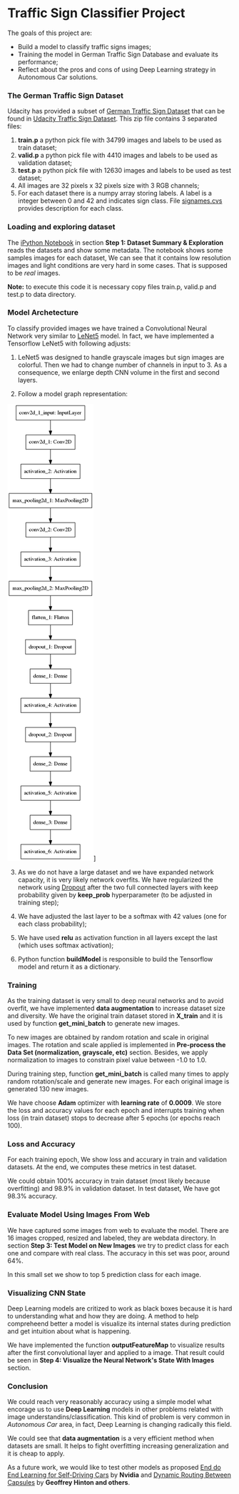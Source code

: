 # **Traffic Sign Classifier Project**

The goals of this project are:
* Build a model to classify traffic signs images;
* Training the model in German Traffic Sign Database and evaluate its performance;
* Reflect about the pros and cons of using Deep Learning strategy in Autonomous Car solutions.

### The German Traffic Sign Dataset

Udacity has provided a subset of [German Traffic Sign Dataset](http://benchmark.ini.rub.de/?section=gtsrb&subsection=dataset) that can be found in [Udacity Traffic Sign Dataset](http://s3-us-west-1.amazonaws.com/udacity-selfdrivingcar/traffic-signs-data.zip). This zip file contains 3 separated files:
1. **train.p** a python pick file with 34799 images and labels to be used as train dataset;
2. **valid.p** a python pick file with 4410 images and labels to be used as validation dataset;
3. **test.p** a python pick file with 12630 images and labels to be used as test dataset;
4. All images are 32 pixels x 32 pixels size with 3 RGB channels;
5. For each dataset there is a numpy array storing labels. A label is a integer between 0 and 42 and indicates sign class. File [signames.cvs](signames.cvs) provides description for each class.

### Loading and exploring dataset
The [iPython Notebook](notebook.ipython) in section **Step 1: Dataset Summary & Exploration** reads the datasets and show some metadata. The notebook shows some samples images for each dataset, We can see that it contains low resolution images and light conditions are very hard in some cases. That is supposed to be *real* images.

**Note:** to execute this code it is necessary copy files train.p, valid.p and test.p to data directory.

### Model Archetecture
To classify provided images we have trained a Convolutional Neural Network very similar to [LeNet5](http://yann.lecun.com/exdb/publis/pdf/lecun-98.pdf) model. In fact, we have implemented a Tensorflow LeNet5 with following adjusts:

1. LeNet5 was designed to handle grayscale images but sign images are colorful. Then we had to change number of channels in input to 3. As a consequence,  we enlarge depth CNN volume in the first and second layers.

2. Follow a model graph representation:


![model](model_traffic.png)]



3. As we do not have a large dataset and we have expanded network capacity, it is very likely network overfits. We have regularized the network using [Dropout](http://jmlr.org/papers/volume15/srivastava14a.old/srivastava14a.pdf) after the two full connected layers with keep probability given by **keep_prob** hyperparameter (to be adjusted in training step);

4. We have adjusted the last layer to be a softmax with 42 values (one for each class probability);

5. We have used **relu** as activation function in all layers except the last (which uses softmax activation);

6. Python function **buildModel** is responsible to build the Tensorflow model and return it as a dictionary.

### Training
As the training dataset is very small to deep neural networks and to avoid overfit, we have implemented **data augmentation** to increase dataset size and diversity. We have the original train dataset stored in **X_train** and it is used by function **get_mini_batch** to generate new images.

To new images are obtained by random rotation and scale in original images. The rotation and scale applied is implemented in **Pre-process the Data Set (normalization, grayscale, etc)** section. Besides, we apply normalization to images to constrain pixel value between -1.0 to 1.0.

During training step, function **get_mini_batch** is called many times to apply random rotation/scale and generate new images. For each original image is generated 130 new images.

We have choose **Adam** optimizer with **learning rate** of **0.0009**. We store the loss and accuracy values for each epoch and interrupts training when loss (in train dataset) stops to decrease after 5 epochs (or epochs reach 100).

### Loss and Accuracy
For each training epoch, We show loss and accurary in train and validation datasets. At the end, we computes these metrics in test dataset.

We could obtain 100% accuracy in train dataset (most likely because overfitting) and 98.9% in validation dataset. In test dataset, We have got 98.3% accuracy.

### Evaluate Model Using Images From Web
We have captured some images from web to evaluate the model. There are 16 images cropped, resized and labeled, they are webdata directory. In section **Step 3: Test Model on New Images** we try to predict class for each one and compare with real class. The accuracy in this set was poor, around 64%.

In this small set we show to top 5 prediction class for each image.   

### Visualizing CNN State
Deep Learning models are critized to work as black boxes because it is hard to understanding what and how they are doing. A method to help compreheend better a model is visualize its internal states during prediction and get intuition about what is happening.

We have implemented the function **outputFeatureMap** to visualize results after the first convolutional layer and applied to a image. That result could be seen in **Step 4: Visualize the Neural Network's State With Images** section.


### Conclusion

We could reach very reasonably accuracy using a simple model what encorage us to use **Deep Learning** models in other problems related with image understandins/classification. This kind of problem is very common in *Autonomous Car* area, in fact, Deep Learning is changing radically this field.

We could see that **data augmentation** is a very efficient method when datasets are small. It helps to fight overfitting increasing generalization and it is cheap to apply.


As a future work, we would like to test other models as proposed [End do End Learning for Self-Driving Cars](https://arxiv.org/pdf/1604.07316v1.pdf) by **Nvidia** and [Dynamic Routing Between Capsules](https://arxiv.org/pdf/1710.09829.pdf) by **Geoffrey Hinton and others**.
